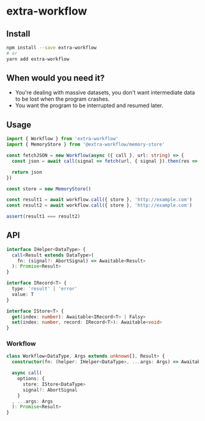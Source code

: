 # extra-workflow
## Install
```sh
npm install --save extra-workflow
# or
yarn add extra-workflow
```

## When would you need it?
- You're dealing with massive datasets,
  you don't want intermediate data to be lost when the program crashes.
- You want the program to be interrupted and resumed later.

## Usage
```ts
import { Workflow } from 'extra-workflow'
import { MemoryStore } from '@extra-workflow/memory-store'

const fetchJSON = new Workflow(async ({ call }, url: string) => {
  const json = await call(signal => fetch(url, { signal }).then(res => res.json()))

  return json
})

const store = new MemoryStore()

const result1 = await workflow.call({ store }, 'http://example.com')
const result2 = await workflow.call({ store }, 'http://example.com')

assert(result1 === result2)
```

## API
```ts
interface IHelper<DataType> {
  call<Result extends DataType>(
    fn: (signal?: AbortSignal) => Awaitable<Result>
  ): Promise<Result>
}

interface IRecord<T> {
  type: 'result' | 'error'
  value: T
}

interface IStore<T> {
  get(index: number): Awaitable<IRecord<T> | Falsy>
  set(index: number, record: IRecord<T>): Awaitable<void>
}

```

### Workflow
```ts
class Workflow<DataType, Args extends unknown[], Result> {
  constructor(fn: (helper: IHelper<DataType>, ...args: Args) => Awaitable<Result>)

  async call(
    options: {
      store: IStore<DataType>
      signal?: AbortSignal
    }
  , ...args: Args
  ): Promise<Result>
}
```
